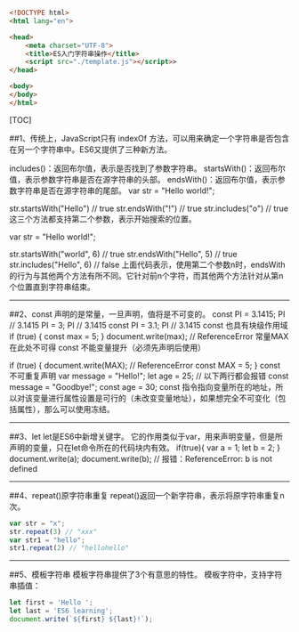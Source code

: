 ```html
<!DOCTYPE html>
<html lang="en">

<head>
    <meta charset="UTF-8">
    <title>ES入门字符串操作</title>
    <script src="./template.js"></script>>
</head>

<body>
</body>
</html>
```
[TOC]

##1、传统上，JavaScript只有 indexOf 方法，可以用来确定一个字符串是否包含在另一个字符串中。ES6又提供了三种新方法。

includes()：返回布尔值，表示是否找到了参数字符串。
startsWith()：返回布尔值，表示参数字符串是否在源字符串的头部。
endsWith()：返回布尔值，表示参数字符串是否在源字符串的尾部。
var str = "Hello world!";
 
str.startsWith("Hello") // true
str.endsWith("!") // true
str.includes("o") // true
这三个方法都支持第二个参数，表示开始搜索的位置。

var str = "Hello world!";
 
str.startsWith("world", 6) // true
str.endsWith("Hello", 5) // true
str.includes("Hello", 6) // false
上面代码表示，使用第二个参数n时，endsWith 的行为与其他两个方法有所不同。它针对前n个字符，而其他两个方法针对从第n个位置直到字符串结束。
***
##2、const 声明的是常量，一旦声明，值将是不可变的。
const PI = 3.1415;
PI // 3.1415
PI = 3;
PI // 3.1415
const PI = 3.1;
PI // 3.1415
const 也具有块级作用域
if (true) {
  const max = 5;
}
document.write(max);  // ReferenceError 常量MAX在此处不可得 
const 不能变量提升（必须先声明后使用）

if (true) {
  document.write(MAX); // ReferenceError
  const MAX = 5;
}
const 不可重复声明
var message = "Hello!";
let age = 25;
// 以下两行都会报错
const message = "Goodbye!";
const age = 30;
const 指令指向变量所在的地址，所以对该变量进行属性设置是可行的（未改变变量地址），如果想完全不可变化（包括属性），那么可以使用冻结。
***
##3、let
let是ES6中新增关键字。
它的作用类似于var，用来声明变量，但是所声明的变量，只在let命令所在的代码块内有效。
if(true){
    var a = 1;
    let b = 2;
}
document.write(a);
document.write(b);  // 报错：ReferenceError: b is not defined
***
##4、repeat()原字符串重复
repeat()返回一个新字符串，表示将原字符串重复n次。
```javascript
var str = "x";
str.repeat(3) // "xxx"
var str1 = "hello";
str1.repeat(2) // "hellohello"
```
***
##5、模板字符串
模板字符串提供了3个有意思的特性。
模板字符中，支持字符串插值：
```javascript
let first = 'Hello ';
let last = 'ES6 learning';
document.write(`${first} ${last}!`);
```